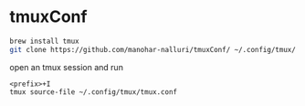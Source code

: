 # tmuxConf

```zsh
brew install tmux
git clone https://github.com/manohar-nalluri/tmuxConf/ ~/.config/tmux/ --depth 1

```
open an tmux session and run
```
<prefix>+I
tmux source-file ~/.config/tmux/tmux.conf
```
